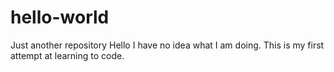# hello-world
Just another repository
Hello I have no idea what I am doing. 
This is my first attempt at learning to code. 
